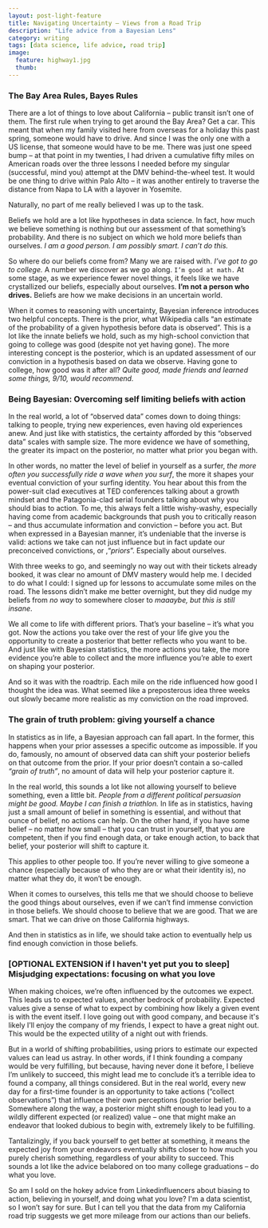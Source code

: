 ```yaml
---
layout: post-light-feature
title: Navigating Uncertainty – Views from a Road Trip
description: "Life advice from a Bayesian Lens"
category: writing
tags: [data science, life advice, road trip]
image:
  feature: highway1.jpg
  thumb: 
---
```


### The Bay Area Rules, Bayes Rules
There are a lot of things to love about California – public transit isn’t one of them. The first rule when trying to get around the Bay Area? Get a car. This meant that when my family visited here from overseas for a holiday this past spring, someone would have to drive. And since I was the only one with a US license, that someone would have to be me. There was just one speed bump – at that point in my twenties, I had driven a cumulative fifty miles on American roads over the three lessons I needed before my singular (successful, mind you) attempt at the DMV behind-the-wheel test. It would be one thing to drive within Palo Alto – it was another entirely to traverse the distance from Napa to LA with a layover in Yosemite. 

Naturally, no part of me really believed I was up to the task.

Beliefs we hold are a lot like hypotheses in data science. In fact, how much we believe something is nothing but our assessment of that something’s probability. And there is no subject on which we hold more beliefs than ourselves. _I am a good person. I am possibly smart. I can’t do this._  

So where do our beliefs come from? Many we are raised with. *I’ve got to go to college.* A number we discover as we go along. `I’m good at math.` At some stage, as we experience fewer novel things, it feels like we have crystallized our beliefs, especially about ourselves. **I’m not a person who drives.** Beliefs are how we make decisions in an uncertain world.

When it comes to reasoning with uncertainty, Bayesian inference introduces two helpful concepts. There is the prior, what Wikipedia calls “an estimate of the probability of a given hypothesis before data is observed”. This is a lot like the innate beliefs we hold, such as my high-school conviction that going to college was good (despite not yet having gone). The more interesting concept is the posterior, which is an updated assessment of our conviction in a hypothesis based on data we observe. Having gone to college, how good was it after all? *Quite good, made friends and learned some things, 9/10, would recommend.*

### Being Bayesian: Overcoming self limiting beliefs with action
In the real world, a lot of “observed data” comes down to doing things: talking to people, trying new experiences, even having old experiences anew. And just like with statistics, the certainty afforded by this “observed data” scales with sample size. The more evidence we have of something, the greater its impact on the posterior, no matter what prior you began with. 

In other words, no matter the level of belief in yourself as a surfer, *the more often you successfully ride a wave when you surf*, the more it shapes your eventual conviction of your surfing identity. You hear about this from the power-suit clad executives at TED conferences talking about a growth mindset and the Patagonia-clad serial founders talking about why you should bias to action. To me, this always felt a little wishy-washy, especially having come from academic backgrounds that push you to critically reason – and thus accumulate information and conviction – before you act. But when expressed in a Bayesian manner, it’s undeniable that the inverse is valid: actions we take can not just influence but in fact update our preconceived convictions, or ,“*priors*”. Especially about ourselves. 

With three weeks to go, and seemingly no way out with their tickets already booked, it was clear no amount of DMV mastery would help me. I decided to do what I could: I signed up for lessons to accumulate some miles on the road. The lessons didn’t make me better overnight, but they did nudge my beliefs from *no way* to somewhere closer to *maaaybe, but this is still insane*.

We all come to life with different priors. That’s your baseline – it’s what you got. Now the actions you take over the rest of your life give you the opportunity to create a posterior that better reflects who you want to be. And just like with Bayesian statistics, the more actions you take,  the more evidence you’re able to collect and the more influence you’re able to exert on shaping your posterior.

And so it was with the roadtrip. Each mile on the ride influenced how good I thought the idea was. What seemed like a preposterous idea three weeks out slowly became more realistic as my conviction on the road improved.

### The grain of truth problem: giving yourself a chance

In statistics as in life, a Bayesian approach can fall apart. In the former, this happens when your prior assesses a specific outcome as impossible. If you do, famously, no amount of observed data can shift your posterior beliefs on that outcome from the prior. If your prior doesn’t contain a so-called *“grain of truth”*, no amount of data will help your posterior capture it.

In the real world, this sounds a lot like not allowing yourself to believe something, even a little bit. *People from a different political persuasion might be good. Maybe I can finish a triathlon.* In life as in statistics, having just a small amount of belief in something is essential, and without that ounce of belief, no actions can help. On the other hand, if you have some belief – no matter how small – that you can trust in yourself, that you are competent, then if you find enough data, or take enough action, to back that belief, your posterior will shift to capture it.

This applies to other people too. If you’re never willing to give someone a chance (especially because of who they are or what their identity is), no matter what they do, it won’t be enough.

When it comes to ourselves, this tells me that we should choose to believe the good things about ourselves, even if we can’t find immense conviction in those beliefs. We should choose to believe that we are good. That we are smart. That we can drive on those California highways.

And then in statistics as in life, we should take action to eventually help us find enough conviction in those beliefs.

### [OPTIONAL EXTENSION if I haven't yet put you to sleep] Misjudging expectations: focusing on what you love
When making choices, we’re often influenced by the outcomes we expect. This leads us to expected values, another bedrock of probability. Expected values give a sense of what to expect by combining how likely a given event is with the event itself. I love going out with good company, and because it's likely I’ll enjoy the company of my friends, I expect to have a great night out. This would be the expected utility of a night out with friends. 

But in a world of shifting probabilities, using priors to estimate our expected values can lead us astray. In other words, if I think founding a company would be very fulfilling, but because, having never done it before, I believe I’m unlikely to succeed, this might lead me to conclude it’s a terrible idea to found a company, all things considered. But in the real world, every new day for a first-time founder is an opportunity to take actions (“collect observations”) that influence their own perceptions (posterior belief). Somewhere along the way, a posterior might shift enough to lead you to a wildly different expected (or realized) value – one that might make an endeavor that looked dubious to begin with, extremely likely to be fulfilling. 

Tantalizingly, if you back yourself to get better at something, it means the expected joy from your endeavors eventually shifts closer to how much you purely cherish something, regardless of your ability to succeed. This sounds a lot like the advice belabored on too many college graduations – do what you love.

So am I sold on the hokey advice from Linkedinfluencers about biasing to action, believing in yourself, and doing what you love? I'm a data scientist, so I won’t say for sure. But I can tell you that the data from my California road trip suggests we get more mileage from our actions than our beliefs.
